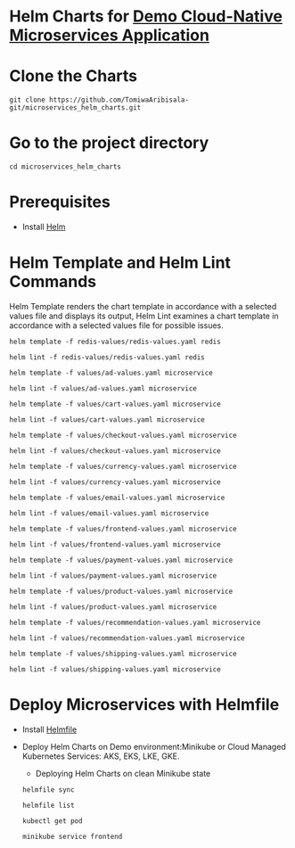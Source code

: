# Helm Charts for [Demo Cloud-Native Microservices Application](https://github.com/TomiwaAribisala-git/microservices-demo)

# Clone the Charts 
```
git clone https://github.com/TomiwaAribisala-git/microservices_helm_charts.git
```

# Go to the project directory
```
cd microservices_helm_charts
```

# Prerequisites
-   Install [Helm](https://helm.sh/docs/intro/install/)

# Helm Template and Helm Lint Commands
Helm Template renders the chart template in accordance with a selected values file and displays its output, Helm Lint examines a chart template in accordance with a selected values file for possible issues.

```
helm template -f redis-values/redis-values.yaml redis
```
```
helm lint -f redis-values/redis-values.yaml redis
```

```
helm template -f values/ad-values.yaml microservice
```
```
helm lint -f values/ad-values.yaml microservice
```

```
helm template -f values/cart-values.yaml microservice
```
```
helm lint -f values/cart-values.yaml microservice
```

```
helm template -f values/checkout-values.yaml microservice
```
```
helm lint -f values/checkout-values.yaml microservice
```

```
helm template -f values/currency-values.yaml microservice
```
```
helm lint -f values/currency-values.yaml microservice
```

```
helm template -f values/email-values.yaml microservice
```
```
helm lint -f values/email-values.yaml microservice
```

```
helm template -f values/frontend-values.yaml microservice
```
```
helm lint -f values/frontend-values.yaml microservice
```

```
helm template -f values/payment-values.yaml microservice
```
```
helm lint -f values/payment-values.yaml microservice
```

```
helm template -f values/product-values.yaml microservice
```
```
helm lint -f values/product-values.yaml microservice
```

```
helm template -f values/recommendation-values.yaml microservice
```
```
helm lint -f values/recommendation-values.yaml microservice
```

```
helm template -f values/shipping-values.yaml microservice
```
```
helm lint -f values/shipping-values.yaml microservice
```

# Deploy Microservices with Helmfile
-   Install [Helmfile](https://github.com/helmfile/helmfile#installation)

-   Deploy Helm Charts on Demo environment:Minikube or Cloud Managed Kubernetes Services: AKS, EKS, LKE, GKE.

    - Deploying Helm Charts on clean Minikube state
    ```
    helmfile sync
    ```

    ```
    helmfile list
    ```

    ```
    kubectl get pod
    ```

    ```
    minikube service frontend
    ```